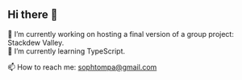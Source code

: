 ## Hi there 👋

🔭 I’m currently working on hosting a final version of a group project: Stackdew Valley.   
🌱 I’m currently learning TypeScript.   

📫 How to reach me: sophtompa@gmail.com
<!--
**sophtompa/sophtompa** is a ✨ _special_ ✨ repository because its `README.md` (this file) appears on your GitHub profile.
-->
